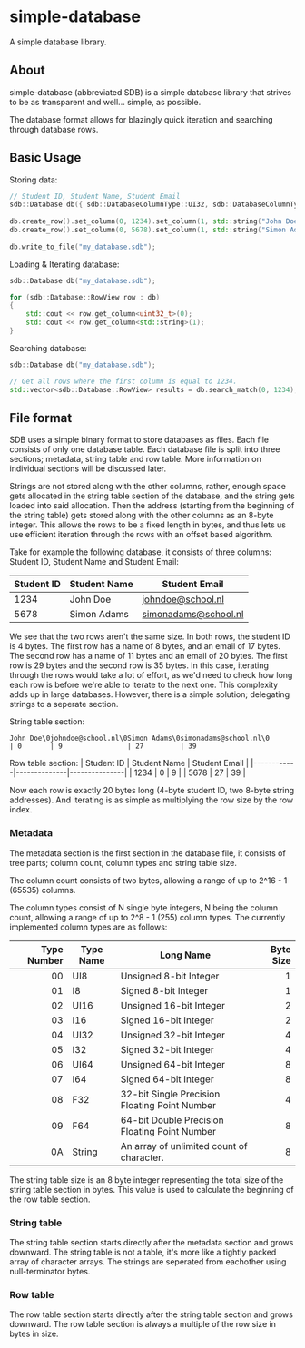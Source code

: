 # simple-database
A simple database library.

## About
simple-database (abbreviated SDB) is a simple database library that strives to be as transparent and well... simple, as possible.

The database format allows for blazingly quick iteration and searching through database rows.

## Basic Usage
Storing data:
```cpp
// Student ID, Student Name, Student Email
sdb::Database db({ sdb::DatabaseColumnType::UI32, sdb::DatabaseColumnType::String, sdb::DatabaseColumnType::String });
    
db.create_row().set_column(0, 1234).set_column(1, std::string("John Doe")).set_column(2, std::string("johndoe@school.nl"));
db.create_row().set_column(0, 5678).set_column(1, std::string("Simon Adams")).set_column(2, std::string("simonadams@school.nl"));
    
db.write_to_file("my_database.sdb");
```

Loading & Iterating database:
```cpp
sdb::Database db("my_database.sdb");

for (sdb::Database::RowView row : db)
{
    std::cout << row.get_column<uint32_t>(0);
    std::cout << row.get_column<std::string>(1);
}
```

Searching database:
```cpp
sdb::Database db("my_database.sdb");

// Get all rows where the first column is equal to 1234.
std::vector<sdb::Database::RowView> results = db.search_match(0, 1234);
```

## File format
SDB uses a simple binary format to store databases as files. Each file consists of only one database table. Each database file is split into three sections; metadata, string table and row table. More information on individual sections will be discussed later.

Strings are not stored along with the other columns, rather, enough space gets allocated in the string table section of the database, and the string gets loaded into said allocation. Then the address (starting from the beginning of the string table) gets stored along with the other columns as an 8-byte integer. This allows the rows to be a fixed length in bytes, and thus lets us use efficient iteration through the rows with an offset based algorithm.

Take for example the following database, it consists of three columns: Student ID, Student Name and Student Email:

| Student ID | Student Name | Student Email        |
|------------|--------------|----------------------|
| 1234       | John Doe     | johndoe@school.nl    |
| 5678       | Simon Adams  | simonadams@school.nl |

We see that the two rows aren't the same size. In both rows, the student ID is 4 bytes. The first row has a name of 8 bytes, and an email of 17 bytes. The second row has a name of 11 bytes and an email of 20 bytes. The first row is 29 bytes and the second row is 35 bytes. In this case, iterating through the rows would take a lot of effort, as we'd need to check how long each row is before we're able to iterate to the next one. This complexity adds up in large databases. However, there is a simple solution; delegating strings to a seperate section.

String table section:
```
John Doe\0johndoe@school.nl\0Simon Adams\0simonadams@school.nl\0
| 0       | 9                | 27         | 39
```

Row table section:
| Student ID | Student Name | Student Email |
|------------|--------------|---------------|
| 1234       | 0            | 9             |
| 5678       | 27           | 39            |

Now each row is exactly 20 bytes long (4-byte student ID, two 8-byte string addresses). And iterating is as simple as multiplying the row size by the row index.


### Metadata
The metadata section is the first section in the database file, it consists of tree parts; column count, column types and string table size.

The column count consists of two bytes, allowing a range of up to 2^16 - 1 (65535) columns. 

The column types consist of N single byte integers, N being the column count, allowing a range of up to 2^8 - 1 (255) column types. The currently implemented column types are as follows:

| Type Number | Type Name | Long Name                                     | Byte Size |
|------------:|-----------|-----------------------------------------------|----------:|
|          00 | UI8       | Unsigned 8-bit Integer                        |         1 |
|          01 | I8        | Signed 8-bit Integer                          |         1 |
|          02 | UI16      | Unsigned 16-bit Integer                       |         2 |
|          03 | I16       | Signed 16-bit Integer                         |         2 |
|          04 | UI32      | Unsigned 32-bit Integer                       |         4 |
|          05 | I32       | Signed 32-bit Integer                         |         4 |
|          06 | UI64      | Unsigned 64-bit Integer                       |         8 |
|          07 | I64       | Signed 64-bit Integer                         |         8 |
|          08 | F32       | 32-bit Single Precision Floating Point Number |         4 |
|          09 | F64       | 64-bit Double Precision Floating Point Number |         8 |
|          0A | String    | An array of unlimited count of character.     |         8 |

The string table size is an 8 byte integer representing the total size of the string table section in bytes. This value is used to calculate the beginning of the row table section.

### String table
The string table section starts directly after the metadata section and grows downward. The string table is not a table, it's more like a tightly packed array of character arrays. The strings are seperated from eachother using null-terminator bytes.

### Row table
The row table section starts directly after the string table section and grows downward. The row table section is always a multiple of the row size in bytes in size.

